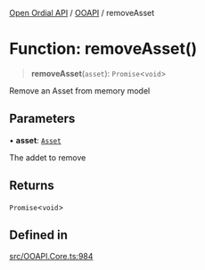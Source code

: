 [Open Ordial API](../../README.md) / [OOAPI](../README.md) / removeAsset

# Function: removeAsset()

> **removeAsset**(`asset`): `Promise`\<`void`\>

Remove an Asset from memory model

## Parameters

• **asset**: [`Asset`](../classes/Asset.md)

The addet to remove

## Returns

`Promise`\<`void`\>

## Defined in

[src/OOAPI.Core.ts:984](https://github.com/open-ordinal/open-ordinal-api/blob/70e118e56492403aed907a3616034144dfc18228/src/OOAPI.Core.ts#L984)
